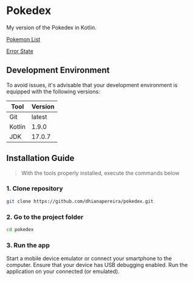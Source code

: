 # Pokedex
My version of the Pokedex in Kotlin.

[Pokemon List](https://github.com/dhianapereira/pokedex/assets/40719464/9a1a3bae-2468-4817-8c99-0189b10065d5)

[Error State](https://github.com/dhianapereira/pokedex/assets/40719464/8bb3514d-caed-44cb-a3b9-61bb32c04bfb)

## Development Environment
To avoid issues, it's advisable that your development environment is
equipped with the following versions:

| Tool   | Version |
|--------|---------|
| Git    | latest  |
| Kotlin | 1.9.0   |
| JDK    | 17.0.7  |

## Installation Guide
> With the tools properly installed, execute the commands below

### **1. Clone repository**
```bash
git clone https://github.com/dhianapereira/pokedex.git
```

### **2. Go to the project folder**
```bash
cd pokedex
```

### **3. Run the app**
Start a mobile device emulator or connect your smartphone to the computer.
Ensure that your device has USB debugging enabled.
Run the application on your connected (or emulated).
